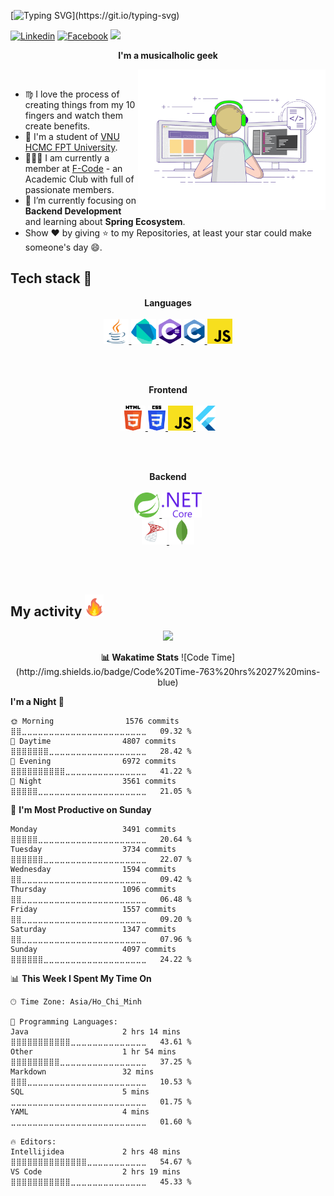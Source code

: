 [![Typing SVG](https://readme-typing-svg.herokuapp.com?color=%2336BCF7&lines=Hello+there!+I'm+Thinh+Le!)](https://git.io/typing-svg)

[![Linkedin](https://img.shields.io/twitter/url?label=Linkedin&logo=linkedin&url=https://www.linkedin.com/in/thinhle19/)](https://www.linkedin.com/in/thinhle19/)
[![Facebook](https://img.shields.io/twitter/url?label=Facebook&logo=facebook&url=https://www.facebook.com/ltthinh19//)](https://www.facebook.com/ltthinh19/)
![](https://komarev.com/ghpvc/?username=thinhle19)

<p align="center">
  <b>I'm a musicalholic geek</b>
</p>

<img align='right' src="./images/coding.gif" width="300">
<br>

- ♍ I love the process of creating things from my 10 fingers and watch them create benefits.
- 📓 I'm a student of [VNU HCMC FPT University](https://hcmuni.fpt.edu.vn).
- 👨🏻‍💻 I am currently a member at [F-Code](https://www.facebook.com/fcodefpt) - an Academic Club with full of passionate members.
- 🌱 I’m currently focusing on **Backend Development** and learning about **Spring Ecosystem**.
- Show ❤ by giving ⭐ to my Repositories, at least your star could make someone's day 😄.

<!-- Tech stack -->
<h2>Tech stack 🔭</h2>
<p align="center">
  <b>Languages</b>
  <br>
  <br>
  <a href="https://www.java.com" target="_blank">
    <code><img src="./images/java.svg" alt="Java" height="40"/></code>
  </a>
  <a href="https://dart.dev/" target="_blank">
    <code><img src="./images/dart.svg" alt="Dart" height="40"/></code>
  </a>
  <a href="https://docs.microsoft.com/en-us/dotnet/csharp/" target="_blank">
    <code><img src="./images/c-hashtag.svg" alt="C-Sharp" height="40"/></code>
  </a>
  <a href="https://en.wikipedia.org/wiki/C_(programming_language)" target="_blank">
    <code><img src="./images/c.svg" alt="C" height="40"/></code>
  </a>
  <a href="https://developer.mozilla.org/en-US/docs/Web/JavaScript" target="_blank">
    <code><img src="./images/javascript.svg" alt="JavaScript" height="40"/></code>
  </a>
</p>

<br>
<br>

<p align="center">
  <b>Frontend</b>
  <br>
  <br>
  <a href="https://developer.mozilla.org/en-US/docs/Web/HTML" target="_blank">
    <code><img src="./images/html.svg" alt="HTML" height="40"/></code>
  </a>
  <a href="https://developer.mozilla.org/en-US/docs/Web/CSS" target="_blank">
    <code><img src="./images/css.svg" alt="CSS" height="40"/></code>
  </a>
  <a href="https://developer.mozilla.org/en-US/docs/Web/JavaScript" target="_blank">
    <code><img src="./images/javascript.svg" alt="JavaScript" height="40"/></code>
  </a>
  <a href="https://flutter.dev/" target="_blank">
    <code><img src="./images/flutter.svg" alt="Flutter" height="40"/></code>
  </a>
  <br>
</p>

<br>
<br>

<p align="center">
  <b>Backend</b>
  <br>
  <br>
  <a href="https://spring.io/" target="_blank">
    <code><img src="./images/spring.svg" alt="Spring" height="40"/></code>
  </a> 
  <a href="https://dotnet.microsoft.com/en-us/" target="_blank">
    <code><img src="./images/dot-net-core.svg" alt=".NET Core" height="40"/></code>
  </a> 
  <br>
  <a href="https://www.wikiwand.com/en/Microsoft_SQL_Server" target="_blank">
    <code><img src="./images/sql-server.svg" alt="MSSQL Server" height="40"/></code>
  </a>
  <a href="https://www.mongodb.com/" target="_blank">
    <code><img src="./images/mongodb.svg" alt="MongoDB" height="40"/></code>
  </a>
</p>

<br>
<br>
<!-- My activity -->
<h2>My activity <img src="./images/github-stats.gif" height="35px"></h2>
<p align="center">
  <img src="https://github-readme-stats.vercel.app/api/top-langs/?username=thinhle19&count_private=true&layout=compact">
</p>
<p align="center">
  <b>📊 Wakatime Stats</b>
  <!--START_SECTION:waka-->
![Code Time](http://img.shields.io/badge/Code%20Time-763%20hrs%2027%20mins-blue)

**I'm a Night 🦉** 

```text
🌞 Morning                1576 commits        ⣿⣿⣀⣀⣀⣀⣀⣀⣀⣀⣀⣀⣀⣀⣀⣀⣀⣀⣀⣀⣀⣀⣀⣀⣀   09.32 % 
🌆 Daytime                4807 commits        ⣿⣿⣿⣿⣿⣿⣿⣀⣀⣀⣀⣀⣀⣀⣀⣀⣀⣀⣀⣀⣀⣀⣀⣀⣀   28.42 % 
🌃 Evening                6972 commits        ⣿⣿⣿⣿⣿⣿⣿⣿⣿⣿⣀⣀⣀⣀⣀⣀⣀⣀⣀⣀⣀⣀⣀⣀⣀   41.22 % 
🌙 Night                  3561 commits        ⣿⣿⣿⣿⣿⣀⣀⣀⣀⣀⣀⣀⣀⣀⣀⣀⣀⣀⣀⣀⣀⣀⣀⣀⣀   21.05 % 
```
📅 **I'm Most Productive on Sunday** 

```text
Monday                   3491 commits        ⣿⣿⣿⣿⣿⣀⣀⣀⣀⣀⣀⣀⣀⣀⣀⣀⣀⣀⣀⣀⣀⣀⣀⣀⣀   20.64 % 
Tuesday                  3734 commits        ⣿⣿⣿⣿⣿⣿⣀⣀⣀⣀⣀⣀⣀⣀⣀⣀⣀⣀⣀⣀⣀⣀⣀⣀⣀   22.07 % 
Wednesday                1594 commits        ⣿⣿⣀⣀⣀⣀⣀⣀⣀⣀⣀⣀⣀⣀⣀⣀⣀⣀⣀⣀⣀⣀⣀⣀⣀   09.42 % 
Thursday                 1096 commits        ⣿⣿⣀⣀⣀⣀⣀⣀⣀⣀⣀⣀⣀⣀⣀⣀⣀⣀⣀⣀⣀⣀⣀⣀⣀   06.48 % 
Friday                   1557 commits        ⣿⣿⣀⣀⣀⣀⣀⣀⣀⣀⣀⣀⣀⣀⣀⣀⣀⣀⣀⣀⣀⣀⣀⣀⣀   09.20 % 
Saturday                 1347 commits        ⣿⣿⣀⣀⣀⣀⣀⣀⣀⣀⣀⣀⣀⣀⣀⣀⣀⣀⣀⣀⣀⣀⣀⣀⣀   07.96 % 
Sunday                   4097 commits        ⣿⣿⣿⣿⣿⣿⣀⣀⣀⣀⣀⣀⣀⣀⣀⣀⣀⣀⣀⣀⣀⣀⣀⣀⣀   24.22 % 
```


📊 **This Week I Spent My Time On** 

```text
🕑︎ Time Zone: Asia/Ho_Chi_Minh

💬 Programming Languages: 
Java                     2 hrs 14 mins       ⣿⣿⣿⣿⣿⣿⣿⣿⣿⣿⣿⣀⣀⣀⣀⣀⣀⣀⣀⣀⣀⣀⣀⣀⣀   43.61 % 
Other                    1 hr 54 mins        ⣿⣿⣿⣿⣿⣿⣿⣿⣿⣀⣀⣀⣀⣀⣀⣀⣀⣀⣀⣀⣀⣀⣀⣀⣀   37.25 % 
Markdown                 32 mins             ⣿⣿⣿⣀⣀⣀⣀⣀⣀⣀⣀⣀⣀⣀⣀⣀⣀⣀⣀⣀⣀⣀⣀⣀⣀   10.53 % 
SQL                      5 mins              ⣀⣀⣀⣀⣀⣀⣀⣀⣀⣀⣀⣀⣀⣀⣀⣀⣀⣀⣀⣀⣀⣀⣀⣀⣀   01.75 % 
YAML                     4 mins              ⣀⣀⣀⣀⣀⣀⣀⣀⣀⣀⣀⣀⣀⣀⣀⣀⣀⣀⣀⣀⣀⣀⣀⣀⣀   01.60 % 

🔥 Editors: 
Intellijidea             2 hrs 48 mins       ⣿⣿⣿⣿⣿⣿⣿⣿⣿⣿⣿⣿⣿⣿⣀⣀⣀⣀⣀⣀⣀⣀⣀⣀⣀   54.67 % 
VS Code                  2 hrs 19 mins       ⣿⣿⣿⣿⣿⣿⣿⣿⣿⣿⣿⣀⣀⣀⣀⣀⣀⣀⣀⣀⣀⣀⣀⣀⣀   45.33 % 
```


<!--END_SECTION:waka-->
</p>
